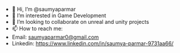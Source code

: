 - 👋 Hi, I’m @saumyaparmar
- 👀 I’m interested in Game Development 
- 💞️ I’m looking to collaborate on unreal and unity projects
- 📫 How to reach me: 
- Email: saumyaparmar0@gmail.com
- Linkedin: https://www.linkedin.com/in/saumya-parmar-9731aa66/
